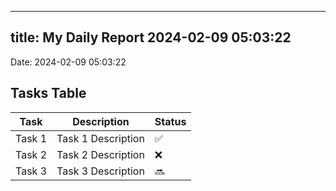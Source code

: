 
---
title: My Daily Report 2024-02-09 05:03:22
---

Date: 2024-02-09 05:03:22

## Tasks Table

| Task | Description | Status |
|------|-------------|--------|
| Task 1 | Task 1 Description | ✅ |
| Task 2 | Task 2 Description | ❌ |
| Task 3 | Task 3 Description | 🔜 |
